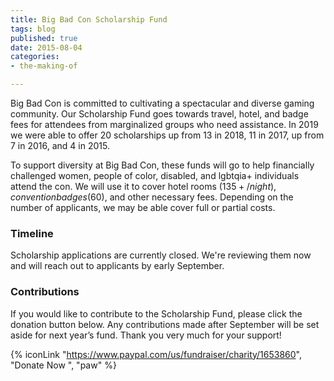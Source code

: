 ```yaml
---
title: Big Bad Con Scholarship Fund
tags: blog
published: true
date: 2015-08-04
categories:
- the-making-of

---
```

Big Bad Con is committed to cultivating a spectacular and diverse gaming community. Our Scholarship Fund goes towards travel, hotel, and badge fees for attendees from marginalized groups who need assistance. In 2019 we were able to offer 20 scholarships up from 13 in 2018, 11 in 2017, up from 7 in 2016, and 4 in 2015.

To support diversity at Big Bad Con, these funds will go to help financially challenged women, people of color, disabled, and lgbtqia+ individuals attend the con. We will use it to cover hotel rooms ($135+/night), convention badges ($60), and other necessary fees. Depending on the number of applicants, we may be able cover full or partial costs.

### Timeline

Scholarship applications are currently closed. We're reviewing them now and will reach out to applicants by early September.

### Contributions

If you would like to contribute to the Scholarship Fund, please click the donation button below. Any contributions made after September will be set aside for next year’s fund. Thank you very much for your support!

{% iconLink "https://www.paypal.com/us/fundraiser/charity/1653860", "Donate Now ", "paw" %}